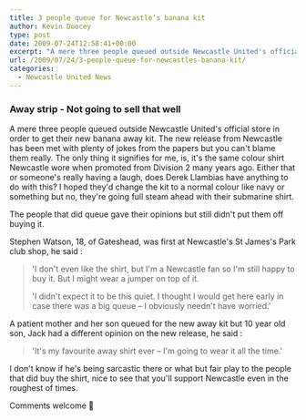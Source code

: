 ```yaml
---
title: 3 people queue for Newcastle’s banana kit
author: Kevin Doocey
type: post
date: 2009-07-24T12:58:41+00:00
excerpt: "A mere three people queued outside Newcastle United's official store in order to get their new banana away kit. The new"
url: /2009/07/24/3-people-queue-for-newcastles-banana-kit/
categories:
  - Newcastle United News
---
```


### Away strip - Not going to sell that well

A mere three people queued outside Newcastle United's official store in order to get their new banana away kit. The new release from Newcastle has been met with plenty of jokes from the papers but you can't blame them really. The only thing it signifies for me, is, it's the same colour shirt Newcastle wore when promoted from Division 2 many years ago. Either that or someone's really having a laugh, does Derek Llambias have anything to do with this? I hoped they'd change the kit to a normal colour like navy or something but no, they're going full steam ahead with their submarine shirt.

The people that did queue gave their opinions but still didn't put them off buying it.

Stephen Watson, 18, of Gateshead, was first at Newcastle's St James's Park club shop, he said :

> 'I don't even like the shirt, but I'm a Newcastle fan so I'm still happy to buy it. But I might wear a jumper on top of it.
>
> 'I didn't expect it to be this quiet. I thought I would get here early in case there was a big queue – I obviously needn't have worried.'

A patient mother and her son queued for the new away kit but 10 year old son, Jack had a different opinion on the new release, he said :

> 'It's my favourite away shirt ever – I'm going to wear it all the time.'

I don't know if he's being sarcastic there or what but fair play to the people that did buy the shirt, nice to see that you'll support Newcastle even in the roughest of times.

Comments welcome 🙂
